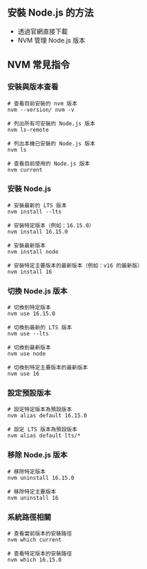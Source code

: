 ## 安裝 Node.js 的方法

- 透過官網直接下載
- NVM 管理 Node.js 版本

## NVM 常見指令

###  安裝與版本查看

```
# 查看目前安裝的 nvm 版本
nvm --version/ nvm -v

# 列出所有可安裝的 Node.js 版本
nvm ls-remote

# 列出本機已安裝的 Node.js 版本
nvm ls

# 查看目前使用的 Node.js 版本
nvm current
```

### 安裝 Node.js

```
# 安裝最新的 LTS 版本
nvm install --lts

# 安裝特定版本（例如：16.15.0）
nvm install 16.15.0

# 安裝最新版本
nvm install node

# 安裝特定主要版本的最新版本（例如：v16 的最新版）
nvm install 16
```

### 切換 Node.js 版本

```
# 切換到特定版本
nvm use 16.15.0

# 切換到最新的 LTS 版本
nvm use --lts

# 切換到最新版本
nvm use node

# 切換到特定主要版本的最新版本
nvm use 16
```

### 設定預設版本

```
# 設定特定版本為預設版本
nvm alias default 16.15.0

# 設定 LTS 版本為預設版本
nvm alias default lts/*
```

### 移除 Node.js 版本

```
# 移除特定版本
nvm uninstall 16.15.0

# 移除特定主要版本
nvm uninstall 16
```

### 系統路徑相關

```
# 查看當前版本的安裝路徑
nvm which current

# 查看特定版本的安裝路徑
nvm which 16.15.0
```